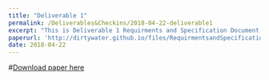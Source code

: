 ```yaml
---
title: "Deliverable 1"
permalink: /Deliverables&Checkins/2018-04-22-deliverable1
excerpt: "This is Deliverable 1 Requirments and Specification Document."
paperurl: 'http://dirtywater.github.io/files/RequirmentsandSpecifications.pdf'
date: 2018-04-22
---
```


#[Download paper here](https://docs.google.com/document/d/1lyNqyi4yEmJwHd4bxVc1iSOQQZmMLmyrwKhkOHLcXbY)
